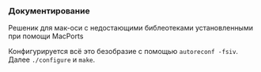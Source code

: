 ### Документирование 

Решеник для мак-оси c недостающими библеотеками установленными при помощи MacPorts  

Конфигурируется всё это безобразие с помощью `autoreconf -fsiv`.
Далее `./configure` и  `make`.
